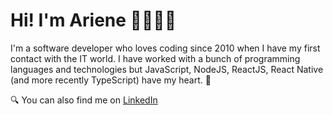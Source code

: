 # Hi! I'm Ariene 👩🏻‍💻✨ 
I'm a software developer who loves coding since 2010 when I have my first contact with the IT world. 
I have worked with a bunch of programming languages and technologies but JavaScript, NodeJS, ReactJS, React Native (and more recently TypeScript) have my heart. 💙

🔍 You can also find me on [LinkedIn](https://www.linkedin.com/in/ariene-maiara)
